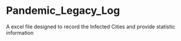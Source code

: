 # Pandemic_Legacy_Log
A excel file designed to record the Infected Cities and provide statistic information
